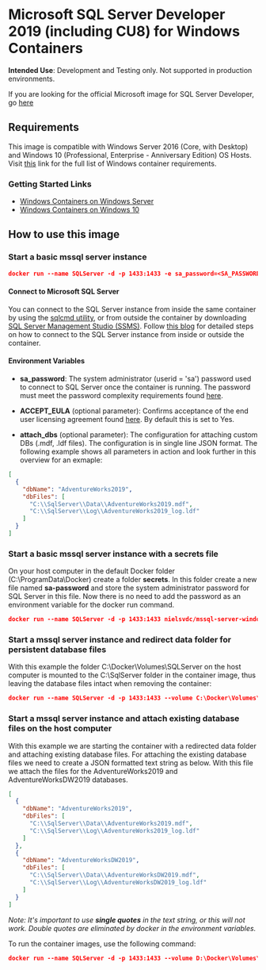 # Microsoft SQL Server Developer 2019 (including CU8) for Windows Containers

**Intended Use**: Development and Testing only. Not supported in production environments.

If you are looking for the official Microsoft image for SQL Server Developer, go [here](https://hub.docker.com/r/microsoft/mssql-server-windows-developer)

## Requirements

This image is compatible with Windows Server 2016 (Core, with Desktop) and Windows 10 (Professional, Enterprise - Anniversary Edition) OS Hosts. Visit [this](https://msdn.microsoft.com/en-us/virtualization/windowscontainers/deployment/system_requirements) link for the full list of Windows container requirements.

### Getting Started Links

- [Windows Containers on Windows Server](https://msdn.microsoft.com/en-us/virtualization/windowscontainers/quick_start/quick_start_windows_server)
- [Windows Containers on Windows 10](https://msdn.microsoft.com/en-us/virtualization/windowscontainers/quick_start/quick_start_windows_10)

## How to use this image

### Start a basic mssql server instance

```json
docker run --name SQLServer -d -p 1433:1433 -e sa_password=<SA_PASSWORD> nielsvdc/mssql-server-windows-developer
```

#### Connect to Microsoft SQL Server

You can connect to the SQL Server instance from inside the same container by using the [sqlcmd utility](https://msdn.microsoft.com/en-us/library/ms162773.aspx), or from outside the container by downloading [SQL Server Management Studio (SSMS)](https://msdn.microsoft.com/en-us/library/mt238290.aspx). Follow [this blog](https://blogs.technet.microsoft.com/dataplatforminsider/2016/10/13/sql-server-2016-express-edition-in-windows-containers/) for detailed steps on how to connect to the SQL Server instance from inside or outside the container.

#### Environment Variables

- **sa_password**: The system administrator (userid = 'sa') password used to connect to SQL Server once the container is running. The password must meet the password complexity requirements found [here](https://docs.microsoft.com/en-us/sql/relational-databases/security/password-policy?view=sql-server-2017).

- **ACCEPT_EULA** (optional parameter): Confirms acceptance of the end user licensing agreement found [here](http://go.microsoft.com/fwlink/?LinkId=746388). By default this is set to Yes.

- **attach_dbs** (optional parameter): The configuration for attaching custom DBs (.mdf, .ldf files). The configuration is in single line JSON format. The following example shows all parameters in action and look further in this overview for an exmaple:

```json
[
  {
    "dbName": "AdventureWorks2019",
    "dbFiles": [
      "C:\\SqlServer\\Data\\AdventureWorks2019.mdf",
      "C:\\SqlServer\\Log\\AdventureWorks2019_log.ldf"
    ]
  }
]
```

### Start a basic mssql server instance with a secrets file

On your host computer in the default Docker folder (C:\ProgramData\Docker\) create a folder **secrets**. In this folder create a new file named **sa-password** and store the system administrator password for SQL Server in this file. Now there is no need to add the password as an environment variable for the docker run command.

```json
docker run --name SQLServer -d -p 1433:1433 nielsvdc/mssql-server-windows-developer
```

### Start a mssql server instance and redirect data folder for persistent database files

With this example the folder C:\Docker\Volumes\SQLServer on the host computer is mounted to the C:\SqlServer folder in the container image, thus leaving the database files intact when removing the container:

```json
docker run --name SQLServer -d -p 1433:1433 --volume C:\Docker\Volumes\SQLServer:C:\SqlServer -e sa_password=<SA_PASSWORD> nielsvdc/mssql-server-windows-developer
```

### Start a mssql server instance and attach existing database files on the host computer

With this example we are starting the container with a redirected data folder and attaching existing database files. For attaching the existing database files we need to create a JSON formatted text string as below. With this file we attach the files for the AdventureWorks2019 and AdventureWorksDW2019 databases.

```json
[
  {
    "dbName": "AdventureWorks2019",
    "dbFiles": [
      "C:\\SqlServer\\Data\\AdventureWorks2019.mdf",
      "C:\\SqlServer\\Log\\AdventureWorks2019_log.ldf"
    ]
  },
  {
    "dbName": "AdventureWorksDW2019",
    "dbFiles": [
      "C:\\SqlServer\\Data\\AdventureWorksDW2019.mdf",
      "C:\\SqlServer\\Log\\AdventureWorksDW2019_log.ldf"
    ]
  }
]
```

_Note: It's important to use **single quotes** in the text string, or this will not work. Double quotes are eliminated by docker in the environment variables._

To run the container images, use the following command:

```json
docker run --name SQLServer -d -p 1433:1433 --volume D:\Docker\Volumes\SQLServer:c:\SqlServer -e sa_password=<SA_PASSWORD> -e attach_dbs="[{'dbName':'AdventureWorks2019','dbFiles':['C:\\SqlServer\\Data\\AdventureWorks2019.mdf','C:\\SqlServer\\Log\\AdventureWorks2019_log.ldf']},{'dbName':'AdventureWorksDW2019','dbFiles':['C:\\SqlServer\\Data\\AdventureWorksDW2019.mdf','C:\\SqlServer\\Log\\AdventureWorksDW2019_log.ldf']}]" nielsvdc/mssql-server-windows-developer
```

